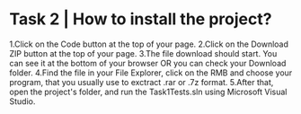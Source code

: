 # Task 2 | How to install the project?

1.Click on the Code button at the top of your page.
2.Click on the Download ZIP button at the top of your page.
3.The file download should start. You can see it at the bottom of your browser OR you can check your Download folder.
4.Find the file in your File Explorer, click on the RMB and choose your program, that you usually use to exctract .rar or .7z format.
5.After that, open the project's folder, and run the Task1Tests.sln using Microsoft Visual Studio.
